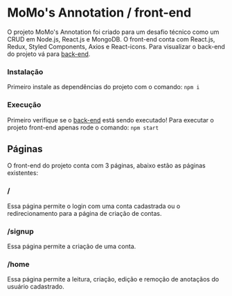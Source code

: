 # MoMo's Annotation / front-end

O projeto MoMo's Annotation foi criado para um desafio técnico como um CRUD em Node.js, React.js e MongoDB. O front-end conta com React.js, Redux, Styled Components, Axios e React-icons.
Para visualizar o back-end do projeto vá para [back-end](https://github.com/osvaldojr95/desafio-crud-back).

### Instalação

Primeiro instale as dependências do projeto com o comando:
`npm i`

### Execução

Primeiro verifique se o [back-end](https://github.com/osvaldojr95/desafio-crud-back) está sendo executado! Para executar o projeto front-end apenas rode o comando:
`npm start`

## Páginas

O front-end do projeto conta com 3 páginas, abaixo estão as páginas existentes:

### /

Essa página permite o login com uma conta cadastrada ou o redirecionamento para a página de criação de contas.

### /signup

Essa página permite a criação de uma conta.

### /home

Essa página permite a leitura, criação, edição e remoção de anotaçãos do usuário cadastrado.